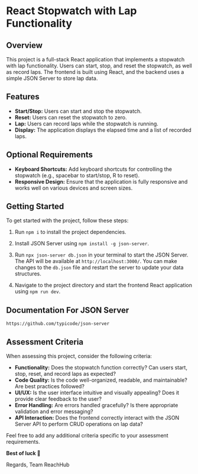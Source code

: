 # React Stopwatch with Lap Functionality

## Overview

This project is a full-stack React application that implements a stopwatch with lap functionality. Users can start, stop, and reset the stopwatch, as well as record laps. The frontend is built using React, and the backend uses a simple JSON Server to store lap data.

## Features

- **Start/Stop:** Users can start and stop the stopwatch.
- **Reset:** Users can reset the stopwatch to zero.
- **Lap:** Users can record laps while the stopwatch is running.
- **Display:** The application displays the elapsed time and a list of recorded laps.

## Optional Requirements

- **Keyboard Shortcuts:** Add keyboard shortcuts for controlling the stopwatch (e.g., spacebar to start/stop, R to reset).
- **Responsive Design:** Ensure that the application is fully responsive and works well on various devices and screen sizes.

## Getting Started

To get started with the project, follow these steps:

1. Run `npm i` to install the project dependencies.

2. Install JSON Server using `npm install -g json-server`.

3. Run `npx json-server db.json` in your terminal to start the JSON Server. The API will be available at `http://localhost:3000/`. You can make changes to the `db.json` file and restart the server to update your data structures.

4. Navigate to the project directory and start the frontend React application using `npm run dev`.

## Documentation For JSON Server
`https://github.com/typicode/json-server`

## Assessment Criteria

When assessing this project, consider the following criteria:

- **Functionality:** Does the stopwatch function correctly? Can users start, stop, reset, and record laps as expected?
- **Code Quality:** Is the code well-organized, readable, and maintainable? Are best practices followed?
- **UI/UX:** Is the user interface intuitive and visually appealing? Does it provide clear feedback to the user?
- **Error Handling:** Are errors handled gracefully? Is there appropriate validation and error messaging?
- **API Interaction:** Does the frontend correctly interact with the JSON Server API to perform CRUD operations on lap data?

Feel free to add any additional criteria specific to your assessment requirements.

**Best of luck 🎉**

Regards, 
Team ReachHub
